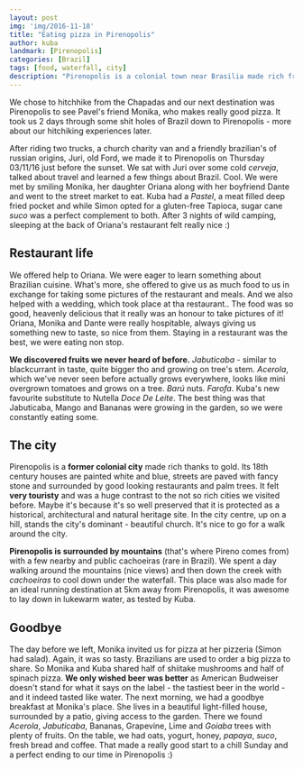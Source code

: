 ```yaml
---
layout: post
img: 'img/2016-11-18'
title: "Eating pizza in Pirenopolis"
author: kuba
landmark: [Pirenopolis]
categories: [Brazil]
tags: [food, waterfall, city]
description: "Pirenopolis is a colonial town near Brasilia made rich from gold mining. Although it is quite touristy, it is definitely worth a visit as it takes you back in time and offers its visitors a retreat in nearby mountains and cachoeiras."
---
```


We chose to hitchhike from the Chapadas and our next destination was Pirenopolis to see Pavel's friend Monika, who makes really good pizza. It took us 2 days through some shit holes of Brazil down to Pirenopolis - more about our hitchiking experiences later.

After riding two trucks, a church charity van and a friendly brazilian's of russian origins, Juri, old Ford, we made it to Pirenopolis on Thursday 03/11/16 just before the sunset. We sat with Juri over some cold *cerveja*, talked about travel and learned a few things about Brazil. Cool. We were met by smiling Monika, her daughter Oriana along with her boyfriend Dante and went to the street market to eat. Kuba had a *Pastel*, a meat filled deep fried pocket and while Simon opted for a gluten-free Tapioca, sugar cane *suco* was a perfect complement to both. After 3 nights of wild camping, sleeping at the back of Oriana's restaurant felt really nice :)

## Restaurant life

We offered help to Oriana. We were eager to learn something about Brazilian cuisine. What's more, she offered to give us as much food to us in exchange for taking some pictures of the restaurant and meals. And we also helped with a wedding, which took place at tha restaurant.. The food was so good, heavenly delicious that it really was an honour to take pictures of it! Oriana, Monika and Dante were really hospitable, always giving us something new to taste, so nice from them. Staying in a restaurant was the best, we were eating non stop. 

**We discovered fruits we never heard of before.** *Jabuticaba* - similar to blackcurrant in taste, quite bigger tho and growing on tree's stem. *Acerola*, which we've never seen before actually grows everywhere, looks like mini overgrown tomatoes and grows on a tree. *Barú* nuts. *Farofa*. Kuba's new favourite substitute to Nutella *Doce De Leite*. The best thing was that Jabuticaba, Mango and Bananas were growing in the garden, so we were constantly eating some. 

## The city

Pirenopolis is a **former colonial city** made rich thanks to gold. Its 18th century houses are painted white and blue, streets are paved with fancy stone and surrounded by good looking restaurants and palm trees. It felt **very touristy** and was a huge contrast to the not so rich cities we visited before. Maybe it's because it's so well preserved that it is protected as a historical, architectural and natural heritage site. In the city centre, up on a hill, stands the city's dominant - beautiful church. It's nice to go for a walk around the city.

**Pirenopolis is surrounded by mountains** (that's where Pireno comes from) with a few nearby and public cachoeiras (rare in Brazil). We spent a day walking around the mountains (nice views) and then down the creek with *cachoeiras* to cool down under the waterfall. This place was also made for an ideal running destination at 5km away from Pirenopolis, it was awesome to lay down in lukewarm water, as tested by Kuba. 

## Goodbye

The day before we left, Monika invited us for pizza at her pizzeria (Simon had salad). Again, it was so tasty. Brazilians are used to order a big pizza to share. So Monika and Kuba shared half of shiitake mushrooms and half of spinach pizza. **We only wished beer was better** as American Budweiser doesn't stand for what it says on the label - the tastiest beer in the world - and it indeed tasted like water. The next morning, we had a goodbye breakfast at Monika's place. She lives in a beautiful light-filled house, surrounded by a patio, giving access to the garden. There we found *Acerola*, *Jabuticaba*, Bananas, Grapevine, Lime and *Goiaba* trees with plenty of fruits. On the table, we had oats, yogurt, honey, *papaya*, *suco*, fresh bread and coffee. That made a really good start to a chill Sunday and a perfect ending to our time in Pirenopolis :)
